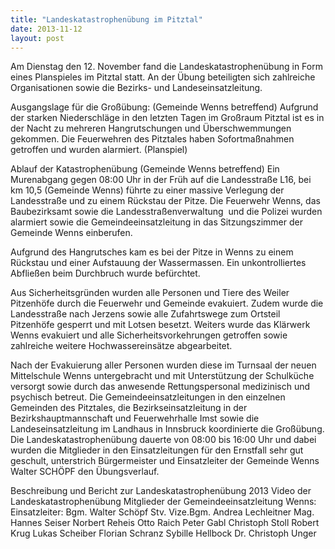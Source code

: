 ```yaml
---
title: "Landeskatastrophenübung im Pitztal"
date: 2013-11-12
layout: post
---
```


Am Dienstag den 12. November fand die Landeskatastrophenübung in Form eines Planspieles im Pitztal statt. An der Übung beteiligten sich zahlreiche Organisationen sowie die Bezirks- und Landeseinsatzleitung.

Ausgangslage für die Großübung: (Gemeinde Wenns betreffend)
Aufgrund der starken Niederschläge in den letzten Tagen im Großraum Pitztal ist es in der Nacht zu mehreren Hangrutschungen und Überschwemmungen gekommen. Die Feuerwehren des Pitztales haben Sofortmaßnahmen getroffen und wurden alarmiert. (Planspiel)

Ablauf der Katastrophenübung (Gemeinde Wenns betreffend)
Ein Murenabgang gegen 08:00 Uhr in der Früh auf die Landesstraße L16, bei km 10,5 (Gemeinde Wenns) führte zu einer massive Verlegung der Landesstraße und zu einem Rückstau der Pitze. Die Feuerwehr Wenns, das Baubezirksamt sowie die Landesstraßenverwaltung  und die Polizei wurden alarmiert sowie die Gemeindeeinsatzleitung in das Sitzungszimmer der Gemeinde Wenns einberufen.

Aufgrund des Hangrutsches kam es bei der Pitze in Wenns zu einem Rückstau und einer Aufstauung der Wassermassen. Ein unkontrolliertes Abfließen beim Durchbruch wurde befürchtet.

Aus Sicherheitsgründen wurden alle Personen und Tiere des Weiler Pitzenhöfe durch die Feuerwehr und Gemeinde evakuiert. Zudem wurde die Landesstraße nach Jerzens sowie alle Zufahrtswege zum Ortsteil Pitzenhöfe gesperrt und mit Lotsen besetzt. Weiters wurde das Klärwerk Wenns evakuiert und alle Sicherheitsvorkehrungen getroffen sowie zahlreiche weitere Hochwassereinsätze abgearbeitet.

Nach der Evakuierung aller Personen wurden diese im Turnsaal der neuen Mittelschule Wenns untergebracht und mit Unterstützung der Schulküche versorgt sowie durch das anwesende Rettungspersonal medizinisch und psychisch betreut. Die Gemeindeeinsatzleitungen in den einzelnen Gemeinden des Pitztales, die Bezirkseinsatzleitung in der Bezirkshauptmannschaft und Feuerwehrhalle Imst sowie die Landeseinsatzleitung im Landhaus in Innsbruck koordinierte die Großübung. Die Landeskatastrophenübung dauerte von 08:00 bis 16:00 Uhr und dabei wurden die Mitglieder in den Einsatzleitungen für den Ernstfall sehr gut geschult, unterstrich Bürgermeister und Einsatzleiter der Gemeinde Wenns Walter SCHÖPF den Übungsverlauf.

Beschreibung und Bericht zur Landeskatastrophenübung 2013
Video der Landeskatastrophenübung
Mitglieder der Gemeindeeinsatzleitung Wenns:
Einsatzleiter: Bgm. Walter Schöpf
Stv. Vize.Bgm. Andrea Lechleitner
Mag. Hannes Seiser
Norbert Reheis
Otto Raich
Peter Gabl
Christoph Stoll
Robert Krug
Lukas Scheiber
Florian Schranz
Sybille Hellbock
Dr. Christoph Unger